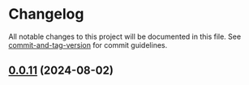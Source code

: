 # Changelog

All notable changes to this project will be documented in this file. See [commit-and-tag-version](https://github.com/absolute-version/commit-and-tag-version) for commit guidelines.

## [0.0.11](https://github.com/ragrag/yakugen/compare/v0.0.8...v0.0.11) (2024-08-02)
